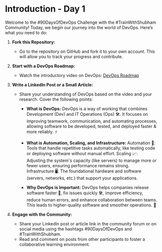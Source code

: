 # Introduction - Day 1

Welcome to the #90DaysOfDevOps Challenge with the #TrainWithShubham Community! Today, we begin our journey into the world of DevOps. Here’s what you need to do:

1. **Fork this Repository:**
   - Go to the repository on GitHub and fork it to your own account. This will allow you to track your progress and contribute.

2. **Start with a DevOps Roadmap:**
   - Watch the introductory video on DevOps: [DevOps Roadmap](https://youtu.be/g_QHuGq3E2Y?si=fR9K56-JevZTfrBK)

3. **Write a LinkedIn Post or a Small Article:**
   - Share your understanding of DevOps based on the video and your research. Cover the following points:

     - **What is DevOps:**
       DevOps is a way of working that combines Development (Dev) and IT Operations (Ops) 🛠️. It focuses on improving teamwork, communication, and automating processes, allowing software to be developed, tested, and deployed faster & more reliably. ⚡
       
     - **What is Automation, Scaling, and Infrastructure:**
       Automation 🤖: Tools that handle repetitive tasks automatically, like testing code or deploying software without manual effort.
       Scaling 📈: Adjusting the system's capacity (like servers) to manage more or fewer users, ensuring performance remains strong.
       Infrastructure 🖥️: The foundational hardware and software (servers, networks, etc.) that support your applications.
       
     - **Why DevOps is Important:**
        DevOps helps companies release software faster 🚀, fix issues quickly 🛠️, improve efficiency, reduce human errors, and enhance collaboration between teams. This leads to higher-quality software and smoother operations. 🌟
       

4. **Engage with the Community:**
   - Share your LinkedIn post or article link in the community forum or on social media using the hashtags #90DaysOfDevOps and #TrainWithShubham.
   - Read and comment on posts from other participants to foster a collaborative learning environment.


